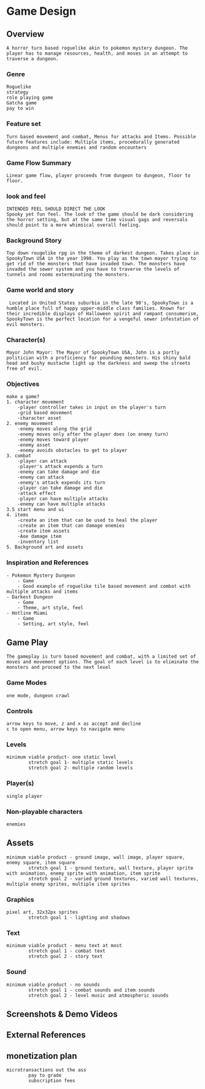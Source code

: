 # Game Design

## Overview
	A horror turn based roguelike akin to pokemon mystery dungeon. The player has to manage resources, health, and moves in an attempt to traverse a dungeon.

### Genre
	Roguelike
	strategy
	role playing game
	Gatcha game
	pay to win

### Feature set
	Turn based movement and combat, Menus for attacks and Items. Possible future features include: Multiple items, procedurally generated dungeons and multiple enemies and random encounters

### Game Flow Summary
	Linear game flow, player proceeds from dungeon to dungeon, floor to floor. 

### look and feel
	INTENDED FEEL SHOULD DIRECT THE LOOK
	Spooky yet fun feel. The look of the game should be dark considering the horror setting, but at the same time visual gags and reversals should point to a more whimsical overall feeling.

### Background Story
	Top down rougelike rpg in the theme of darkest dungeon. Takes place in SpookyTown USA in the year 1998. You play as the town mayor trying to get rid of the monsters that have invaded town. The monsters have invaded the sewer system and you have to traverse the levels of tunnels and rooms exterminating the monsters.

### Game world and story
	 Located in United States suburbia in the late 90's, SpookyTown is a humble place full of happy upper-middle class families. Known for their incredible displays of Halloween spirit and rampant consumerism, SpookyTown is the perfect location for a vengeful sewer infestation of evil monsters.

### Character(s)
	Mayor John Mayor: The Mayor of SpookyTown USA, John is a portly politician with a proficiency for pounding monsters. His shiny bald head and bushy mustache light up the darkness and sweep the streets free of evil.

### Objectives
	make a game?
	1. character movement
		-player controller takes in input on the player's turn
		-grid based movement
		-character asset
	2. enemy movement
		-enemy moves along the grid
		-enemy moves only after the player does (on enemy turn)
		-enemy moves toward player
		-enemy asset
		-enemy avoids obstacles to get to player
	3. combat
		-player can attack
		-player's attack expends a turn
		-enemy can take damage and die
		-enemy can attack
		-enemy's attack expends its turn
		-player can take damage and die
		-attack effect
		-player can have multiple attacks
		-enemy can have multiple attacks
	3.5 start menu and ui
	4. items
		-create an item that can be used to heal the player
		-create an item that can damage enemies 
		-create item assets
		-Aoe damage item
		-inventory list
	5. Background art and assets

### Inspiration and References
	- Pokemon Mystery Dungeon
		- Game
		- Good example of roguelike tile based movement and combat with multiple attacks and items
	- Darkest Dungeon
		- Game
		- Theme, art style, feel
	- Hotline Miami
		- Game
		- Setting, art style, feel

## Game Play
	The gameplay is turn based movement and combat, with a limited set of moves and movement options. The goal of each level is to eliminate the monsters and proceed to the next level

### Game Modes
	one mode, dungeon crawl

### Controls
	arrow keys to move, z and x as accept and decline
	c to open menu, arrow keys to navigate menu

### Levels
	minimum viable product- one static level
    		stretch goal 1- multiple static levels
    		stretch goal 2- multiple random levels

### Player(s)
	single player

### Non-playable characters
	enemies

## Assets
	minimum viable product - ground image, wall image, player square, enemy square, item square
    		stretch goal 1 - ground texture, wall texture, player sprite with animation, enemy sprite with animation, item sprite
    		stretch goal 2 - varied ground textures, varied wall textures, multiple enemy sprites, multiple item sprites

### Graphics
	pixel art, 32x32px sprites
    		stretch goal 1 - lighting and shadows

### Text
	minimum viable product - menu text at most
    		stretch goal 1 - combat text
    		stretch goal 2 - story text

### Sound
	minimum viable product - no sounds
    		stretch goal 1 - combat sounds and item sounds
    		stretch goal 2 - level music and atmospheric sounds

## Screenshots & Demo Videos


## External References


## monetization plan
	microtransactions out the ass
    		pay to grade
			subscription fees